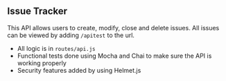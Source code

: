 ## Issue Tracker

This API allows users to create, modify, close and delete issues. All issues can be viewed by adding `/apitest` to the url.

- All logic is in `routes/api.js`
- Functional tests done using Mocha and Chai to make sure the API is working properly
- Security features added by using Helmet.js




